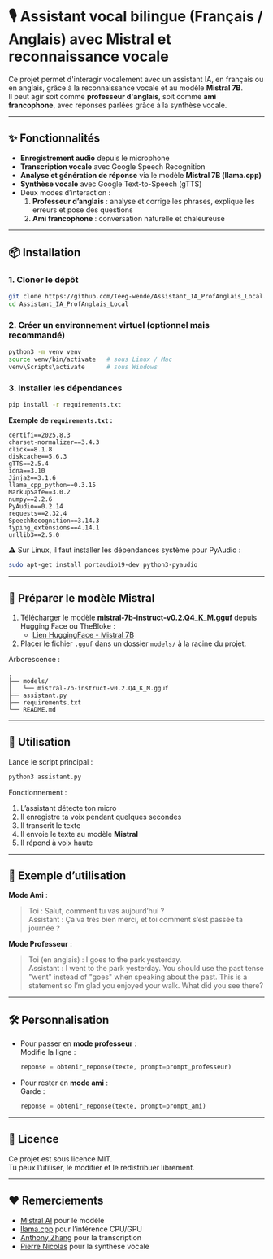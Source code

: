 # 🎙️ Assistant vocal bilingue (Français / Anglais) avec Mistral et reconnaissance vocale

Ce projet permet d'interagir vocalement avec un assistant IA, en français ou en anglais, grâce à la reconnaissance vocale et au modèle **Mistral 7B**.  
Il peut agir soit comme **professeur d'anglais**, soit comme **ami francophone**, avec réponses parlées grâce à la synthèse vocale.

---

## ✨ Fonctionnalités

- **Enregistrement audio** depuis le microphone
- **Transcription vocale** avec Google Speech Recognition
- **Analyse et génération de réponse** via le modèle **Mistral 7B (llama.cpp)**
- **Synthèse vocale** avec Google Text-to-Speech (gTTS)
- Deux modes d’interaction :
  1. **Professeur d’anglais** : analyse et corrige les phrases, explique les erreurs et pose des questions
  2. **Ami francophone** : conversation naturelle et chaleureuse

---

## 📦 Installation

### 1. Cloner le dépôt
```bash
git clone https://github.com/Teeg-wende/Assistant_IA_ProfAnglais_Local.git
cd Assistant_IA_ProfAnglais_Local
```

### 2. Créer un environnement virtuel (optionnel mais recommandé)
```bash
python3 -m venv venv
source venv/bin/activate   # sous Linux / Mac
venv\Scripts\activate      # sous Windows
```

### 3. Installer les dépendances
```bash
pip install -r requirements.txt
```

**Exemple de `requirements.txt` :**
```
certifi==2025.8.3
charset-normalizer==3.4.3
click==8.1.8
diskcache==5.6.3
gTTS==2.5.4
idna==3.10
Jinja2==3.1.6
llama_cpp_python==0.3.15
MarkupSafe==3.0.2
numpy==2.2.6
PyAudio==0.2.14
requests==2.32.4
SpeechRecognition==3.14.3
typing_extensions==4.14.1
urllib3==2.5.0

```

⚠️ Sur Linux, il faut installer les dépendances système pour PyAudio :
```bash
sudo apt-get install portaudio19-dev python3-pyaudio
```

---

## 📂 Préparer le modèle Mistral

1. Télécharger le modèle **mistral-7b-instruct-v0.2.Q4_K_M.gguf** depuis Hugging Face ou TheBloke :
   - [Lien HuggingFace - Mistral 7B](https://huggingface.co/TheBloke/Mistral-7B-Instruct-v0.2-GGUF)
2. Placer le fichier `.gguf` dans un dossier `models/` à la racine du projet.

Arborescence :
```
.
├── models/
│   └── mistral-7b-instruct-v0.2.Q4_K_M.gguf
├── assistant.py
├── requirements.txt
└── README.md
```

---

## 🚀 Utilisation

Lance le script principal :
```bash
python3 assistant.py
```

Fonctionnement :
1. L’assistant détecte ton micro
2. Il enregistre ta voix pendant quelques secondes
3. Il transcrit le texte
4. Il envoie le texte au modèle **Mistral**
5. Il répond à voix haute

---

## 🎯 Exemple d’utilisation

**Mode Ami** :
> Toi : Salut, comment tu vas aujourd’hui ?  
> Assistant : Ça va très bien merci, et toi comment s’est passée ta journée ?

**Mode Professeur** :
> Toi (en anglais) : I goes to the park yesterday.  
> Assistant : I went to the park yesterday. You should use the past tense "went" instead of "goes" when speaking about the past. This is a statement so I’m glad you enjoyed your walk. What did you see there?

---

## 🛠️ Personnalisation

- Pour passer en **mode professeur** :  
  Modifie la ligne :
  ```python
  reponse = obtenir_reponse(texte, prompt=prompt_professeur)
  ```
- Pour rester en **mode ami** :  
  Garde :
  ```python
  reponse = obtenir_reponse(texte, prompt=prompt_ami)
  ```

---

## 📜 Licence

Ce projet est sous licence MIT.  
Tu peux l’utiliser, le modifier et le redistribuer librement.

---

## ❤️ Remerciements

- [Mistral AI](https://mistral.ai/) pour le modèle
- [llama.cpp](https://github.com/ggerganov/llama.cpp) pour l’inférence CPU/GPU
- [Anthony Zhang](https://pypi.org/project/SpeechRecognition/) pour la transcription
- [Pierre Nicolas](https://pypi.org/project/gTTS/) pour la synthèse vocale
